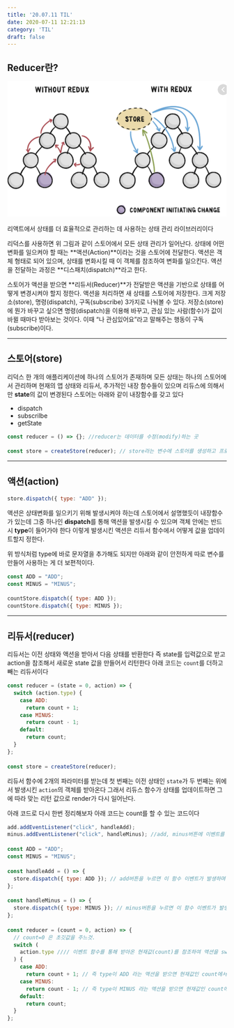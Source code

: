 ```yaml
---
title: '20.07.11 TIL'
date: 2020-07-11 12:21:13
category: 'TIL'
draft: false
---
```


## Reducer란?
![](./images/reducer.png)

리액트에서 상태를 더 효율적으로 관리하는 데 사용하는 상태 관리 라이브러리이다

리덕스를 사용하면 위 그림과 같이 스토어에서 모든 상태 관리가 일어난다. 상태에 어떤 변화를 일으켜야 할 때는 **액션(Action)**이라는 것을 스토어에 전달한다. 액션은 객체 형태로 되어 있으며, 상태를 변화시킬 때 이 객체를 참조하여 변화를 일으킨다. 액션을 전달하는 과정은 **디스패치(dispatch)**라고 한다.

스토어가 액션을 받으면 **리듀서(Reducer)**가 전달받은 액션을 기반으로 상태를 어떻게 변경시켜야 할지 정한다. 액션을 처리하면 새 상태를 스토어에 저장한다. 크게 저장소(store), 명령(dispatch), 구독(subscribe) 3가지로 나눠볼 수 있다. 저장소(store)에 뭔가 바꾸고 싶으면 명령(dispatch)을 이용해 바꾸고, 관심 있는 사람(함수)가 값이 바뀔 때마다 받아보는 것이다. 이때 “나 관심있어요”라고 말해주는 행동이 구독(subscribe)이다.

---

## 스토어(store)

리덕스 한 개의 애플리케이션에 하나의 스토어가 존재하며 모든 상태는 하나의 스토어에서 관리하며 현재의 앱 상태와 리듀서, 추가적인 내장 함수들이 있으며 리듀스에 의해서만 **state**의 값이 변경된다 스토어는 아래와 같이 내장함수를 갖고 있다

- dispatch
- subscrilbe
- getState

```javascript
const reducer = () => {}; //reducer는 데이터를 수정(modify)하는 곳

const store = createStore(reducer); // store라는 변수에 스토어를 생성하고 프로퍼티로 리듀를 받는다
```

---

## 액션(action)

```javascript
store.dispatch({ type: "ADD" });
```

액션은 상태변화를 일으키기 위해 발생시켜야 하는데 스토어에서 설명했듯이 내장함수가 있는데 그중 하나인 **dispatch**를 통해 액션을 발생시킬 수 있으며 객체 안에는 반드시 **type**이 들어가야 한다 이렇게 발생시킨 액션은 리듀서 함수에서 어떻게 값을 업데이트할지 정한다.

위 방식처럼 type에 바로 문자열을 추가해도 되지만 아래와 같이 안전하게 따로 변수를 만들어 사용하는 게 더 보편적이다.

```javascript
const ADD = "ADD";
const MINUS = "MINUS";

countStore.dispatch({ type: ADD });
countStore.dispatch({ type: MINUS });
```

---

## 리듀서(reducer)

리듀서는 이전 상태와 액션을 받아서 다음 상태를 반환한다 즉 state를 입력값으로 받고 action을 참조해서 새로운 state 값을 만들어서 리턴한다 아래 코드는 `count`를 더하고 빼는 리듀서이다

```javascript
const reducer = (state = 0, action) => {
  switch (action.type) {
    case ADD:
      return count + 1;
    case MINUS:
      return count - 1;
    default:
      return count;
  }
};

const store = createStore(reducer);
```

리듀서 함수에 2개의 파라미터를 받는데 첫 번째는 이전 상태인 `state`가 두 번째는 위에서 발생시킨 `action`의 객체를 받아온다 그래서 리듀스 함수가 상태를 업데이트하면 그에 따라 맞는 리턴 값으로 render가 다시 일어난다.

아래 코드로 다시 한번 정리해보자 아래 코드는 count를 할 수 있는 코드이다

```javascript
add.addEventListener("click", handleAdd);
minus.addEventListener("click", handleMinus); //add, minus버튼에 이벤트를 추가한다

const ADD = "ADD";
const MINUS = "MINUS";

const handleAdd = () => {
  store.dispatch({ type: ADD }); // add버튼을 누르면 이 함수 이벤트가 발생하며 리듀서로 액션(type) 값을 보내준다
};

const handleMinus = () => {
  store.dispatch({ type: MINUS }); // minus버튼을 누르면 이 함수 이벤트가 발생하며 리듀서로 액션(type) 값을 보내준다
};

const reducer = (count = 0, action) => {
  // count=0 은 초깃값을 주느것.
  switch (
    action.type //// 이벤트 함수를 통해 받아온 현재값(count)를 참조하여 액션을 switch문을 통해 업데이트 할 값을 정한다
  ) {
    case ADD:
      return count + 1; // 즉 type이 ADD 라는 액션을 받으면 현재값인 count에서 + 1 을 더해주는것.
    case MINUS:
      return count - 1; // 즉 type이 MINUS 라는 액션을 받으면 현재값인 count에서 - 1 을 빼주는것.
    default:
      return count;
  }
};
```

